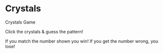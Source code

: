 # Crystals
Crystals Game


Click the crystals & guess the pattern! 

If you match the number shown you win! 
If you get the number wrong, you lose! 
